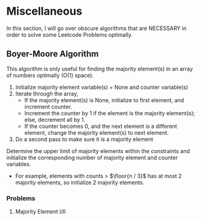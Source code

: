 # Miscellaneous
In this section, I will go over obscure algorithms that are NECESSARY in order to solve some Leetcode Problems optimally. 

## Boyer-Moore Algorithm
This algorithm is only useful for finding the majority element(s) in an array of numbers optimally (O(1) space). 

1. Initialize majority element variable(s) = None and counter variable(s)
2. Iterate through the array, 
    - If the majority element(s) is None, initialize to first element, and increment counter. 
    - Increment the counter by 1 if the element is the majority element(s); else, decrement all by 1. 
    - If the counter becomes 0, and the next element is a different element, change the majority element(s) to next element.
3. Do a second pass to make sure it is a majority element 

Determine the upper limit of majority elements within the constraints and initialize the corresponding number of majority element and counter variables. 
- For example, elements with counts > $\floor{n / 3}$ has at most 2 majority elements, so initialize 2 majority elements. 

### Problems
1. Majority Element I/II


